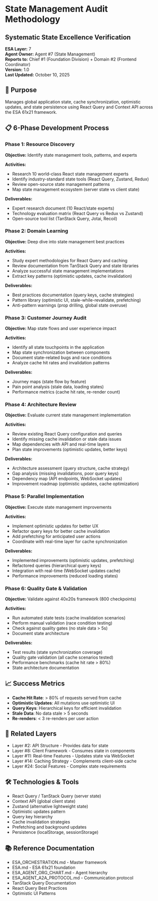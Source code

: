# State Management Audit Methodology
## Systematic State Excellence Verification

**ESA Layer:** 7  
**Agent Owner:** Agent #7 (State Management)  
**Reports to:** Chief #1 (Foundation Division) + Domain #2 (Frontend Coordinator)  
**Version:** 1.0  
**Last Updated:** October 10, 2025

## 🎯 Purpose
Manages global application state, cache synchronization, optimistic updates, and state persistence using React Query and Context API across the ESA 61x21 framework.

## 📋 6-Phase Development Process

### Phase 1: Resource Discovery
**Objective:** Identify state management tools, patterns, and experts

**Activities:**
- Research 10 world-class React state management experts
- Identify industry-standard state tools (React Query, Zustand, Redux)
- Review open-source state management patterns
- Map state management ecosystem (server state vs client state)

**Deliverables:**
- Expert research document (10 React/state experts)
- Technology evaluation matrix (React Query vs Redux vs Zustand)
- Open-source tool list (TanStack Query, Jotai, Recoil)

### Phase 2: Domain Learning
**Objective:** Deep dive into state management best practices

**Activities:**
- Study expert methodologies for React Query and caching
- Review documentation from TanStack Query and state libraries
- Analyze successful state management implementations
- Extract key patterns (optimistic updates, cache invalidation)

**Deliverables:**
- Best practices documentation (query keys, cache strategies)
- Pattern library (optimistic UI, stale-while-revalidate, prefetching)
- Anti-pattern warnings (prop drilling, global state overuse)

### Phase 3: Customer Journey Audit
**Objective:** Map state flows and user experience impact

**Activities:**
- Identify all state touchpoints in the application
- Map state synchronization between components
- Document state-related bugs and race conditions
- Analyze cache hit rates and invalidation patterns

**Deliverables:**
- Journey maps (state flow by feature)
- Pain point analysis (stale data, loading states)
- Performance metrics (cache hit rate, re-render count)

### Phase 4: Architecture Review
**Objective:** Evaluate current state management implementation

**Activities:**
- Review existing React Query configuration and queries
- Identify missing cache invalidation or stale data issues
- Map dependencies with API and real-time layers
- Plan state improvements (optimistic updates, better keys)

**Deliverables:**
- Architecture assessment (query structure, cache strategy)
- Gap analysis (missing invalidations, poor query keys)
- Dependency map (API endpoints, WebSocket updates)
- Improvement roadmap (optimistic updates, cache optimization)

### Phase 5: Parallel Implementation
**Objective:** Execute state management improvements

**Activities:**
- Implement optimistic updates for better UX
- Refactor query keys for better cache invalidation
- Add prefetching for anticipated user actions
- Coordinate with real-time layer for cache synchronization

**Deliverables:**
- Implemented improvements (optimistic updates, prefetching)
- Refactored queries (hierarchical query keys)
- Integration with real-time (WebSocket updates cache)
- Performance improvements (reduced loading states)

### Phase 6: Quality Gate & Validation
**Objective:** Validate against 40x20s framework (800 checkpoints)

**Activities:**
- Run automated state tests (cache invalidation scenarios)
- Perform manual validation (race condition testing)
- Check against quality gates (no stale data > 5s)
- Document state architecture

**Deliverables:**
- Test results (state synchronization coverage)
- Quality gate validation (all cache scenarios tested)
- Performance benchmarks (cache hit rate > 80%)
- State architecture documentation

## 📈 Success Metrics
- **Cache Hit Rate**: > 80% of requests served from cache
- **Optimistic Updates**: All mutations use optimistic UI
- **Query Keys**: Hierarchical keys for efficient invalidation
- **Stale Data**: No data stale > 5 seconds
- **Re-renders**: < 3 re-renders per user action

## 🔗 Related Layers
- Layer #2: API Structure - Provides data for state
- Layer #8: Client Framework - Consumes state in components
- Layer #11: Real-time Features - Updates state via WebSocket
- Layer #14: Caching Strategy - Complements client-side cache
- Layer #24: Social Features - Complex state requirements

## 🛠️ Technologies & Tools
- React Query / TanStack Query (server state)
- Context API (global client state)
- Zustand (alternative lightweight state)
- Optimistic updates pattern
- Query key hierarchy
- Cache invalidation strategies
- Prefetching and background updates
- Persistence (localStorage, sessionStorage)

## 📚 Reference Documentation
- ESA_ORCHESTRATION.md - Master framework
- ESA.md - ESA 61x21 foundation
- ESA_AGENT_ORG_CHART.md - Agent hierarchy
- ESA_AGENT_A2A_PROTOCOL.md - Communication protocol
- TanStack Query Documentation
- React Query Best Practices
- Optimistic UI Patterns
